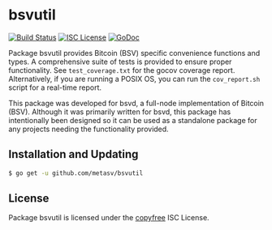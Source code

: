 bsvutil
=======

[![Build Status](https://travis-ci.org/metasv/bsvutil.svg?branch=master)](https://travis-ci.org/metasv/bsvutil)
[![ISC License](http://img.shields.io/badge/license-ISC-blue.svg)](http://copyfree.org)
[![GoDoc](http://img.shields.io/badge/godoc-reference-blue.svg)](http://godoc.org/github.com/metasv/bsvutil)

Package bsvutil provides Bitcoin (BSV) specific convenience functions and types.
A comprehensive suite of tests is provided to ensure proper functionality.  See
`test_coverage.txt` for the gocov coverage report.  Alternatively, if you are
running a POSIX OS, you can run the `cov_report.sh` script for a real-time
report.

This package was developed for bsvd, a full-node implementation of
Bitcoin (BSV). Although it was primarily written for bsvd, this package has intentionally been designed so it
can be used as a standalone package for any projects needing the functionality
provided.

## Installation and Updating

```bash
$ go get -u github.com/metasv/bsvutil
```

## License

Package bsvutil is licensed under the [copyfree](http://copyfree.org) ISC
License.
